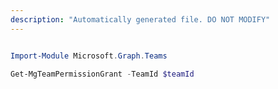 ```yaml
---
description: "Automatically generated file. DO NOT MODIFY"
---
```


```powershell

Import-Module Microsoft.Graph.Teams

Get-MgTeamPermissionGrant -TeamId $teamId

```
